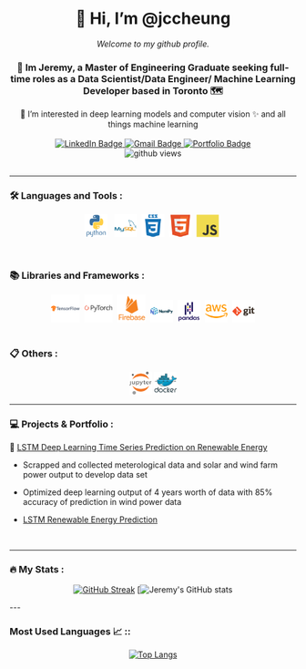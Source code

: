 <h1 align="center">👋 Hi, I’m @jccheung</h1>
<p align="center"><i>Welcome to my github profile.</i></p>

<h3 align="center">🌱 Im Jeremy, a Master of Engineering Graduate seeking full-time roles as a Data Scientist/Data Engineer/ Machine Learning Developer based in Toronto 🗺️</h3>

<div align="center">
👀 I’m interested in deep learning models and computer vision ✨ and all things machine learning
</div>
<br>

<div id="header" align="center">
  <div id="badges">
    <a href="https://www.linkedin.com/in/jeremycheung111/">
      <img src="https://img.shields.io/badge/LinkedIn-blue?style=for-the-badge&logo=linkedin&logoColor=white" alt="LinkedIn Badge"/>
    </a>
    <a href="mailto:jeremycheungwork@gmail.com">
      <img src="https://img.shields.io/badge/Gmail-red?style=for-the-badge&logo=gmail&logoColor=white" alt="Gmail Badge"/>
    </a>
    <a href="https://jccheung.github.io/">
      <img src="https://img.shields.io/badge/Portfolio-035a7d?style=for-the-badge&" alt="Portfolio Badge"/>
    </a>
  </div>

<img src="https://komarev.com/ghpvc/?username=jccheung&style=flat-square&color=blue" alt="github views"/>
</div>

<br>

---

### :hammer_and_wrench: Languages and Tools :

<div id="tools" align="center">

  <img src="https://github.com/devicons/devicon/blob/master/icons/python/python-original-wordmark.svg" title="Python" alt="Python" width="40" height="40"/> &nbsp;
    <img src="https://github.com/devicons/devicon/blob/master/icons/mysql/mysql-original-wordmark.svg" title="mySQL" alt="mySQL" width="40" height="40"/>&nbsp;
  <img src="https://github.com/devicons/devicon/blob/master/icons/css3/css3-plain-wordmark.svg"  title="CSS3" alt="CSS" width="40" height="40"/>&nbsp;
  <img src="https://github.com/devicons/devicon/blob/master/icons/html5/html5-original.svg" title="HTML5" alt="HTML" width="40" height="40"/>&nbsp;
  <img src="https://github.com/devicons/devicon/blob/master/icons/javascript/javascript-original.svg" title="JavaScript" alt="JavaScript" width="40" height="40"/>&nbsp;
</div>
<br>


### :books: Libraries and Frameworks :

<div id="tools" align="center">
  <img src="https://github.com/devicons/devicon/blob/master/icons/tensorflow/tensorflow-original-wordmark.svg" title="TensorFlow" alt="TensorFlow" width="50" height="50"/>&nbsp;
    <img src="https://github.com/devicons/devicon/blob/master/icons/pytorch/pytorch-original-wordmark.svg" title="PyTorch" alt="PyTorch" width="50" height="50"/>&nbsp;
  <img src="https://github.com/devicons/devicon/blob/master/icons/firebase/firebase-plain-wordmark.svg" title="Firebase" alt="Firebase" width="50" height="50"/>&nbsp;
  <img src="https://github.com/devicons/devicon/blob/master/icons/numpy/numpy-original-wordmark.svg" title="Numpy"  alt="Numpy" width="40" height="40"/>&nbsp;
  <img src="https://github.com/devicons/devicon/blob/master/icons/pandas/pandas-original-wordmark.svg" title="Pandas" alt="Pandas" width="40" height="40"/>&nbsp;
  <img src="https://github.com/devicons/devicon/blob/master/icons/amazonwebservices/amazonwebservices-plain-wordmark.svg" title="AWS" alt="AWS" width="40" height="40"/>&nbsp;
  <img src="https://github.com/devicons/devicon/blob/master/icons/git/git-original-wordmark.svg" title="Git" **alt="Git" width="40" height="40"/>
</div>
<br>


### :clipboard: Others :


<div id="tools" align="center">
  <img src="https://github.com/devicons/devicon/blob/master/icons/jupyter/jupyter-original-wordmark.svg" title="Jupyter" **alt="Jupyter" width="40" height="40"/>
    <img src="https://github.com/devicons/devicon/blob/master/icons/docker/docker-original-wordmark.svg" title="Docker" **alt="Docker" width="40" height="40"/>
  </div>
  
---

### :computer: Projects & Portfolio :
  
:seedling: [LSTM Deep Learning Time Series Prediction on Renewable Energy](https://jccheung.github.io/#portfolio/)

- Scrapped and collected meterological data and solar and wind farm power output to develop data set

- Optimized deep learning output of 4 years worth of data with 85% accuracy of prediction in wind power data

- [LSTM Renewable Energy Prediction](https://jccheung.github.io/#portfolio/)
  
<br> 

 
---

### :fire: My Stats :

<div id="tools" align="center">
  
[![GitHub Streak](http://github-readme-streak-stats.herokuapp.com?user=jccheung)](https://git.io/streak-stats)
[![Jeremy's GitHub stats](https://github-readme-stats.vercel.app/api?username=jccheung&show_icons=true&theme=transparent)
</div>
---

### Most Used Languages  :chart_with_upwards_trend: ::

<div id="tools" align="center">

  [![Top Langs](https://github-readme-stats.vercel.app/api/top-langs/?username=jccheung&show_icons=true&theme=dark)](https://github.com/anuraghazra/github-readme-stats)
  
</div>
<!---
- :telescope: I’m working as a Software Engineer and contributing to frontend and backend for building web applications.

- :seedling: Exploring Technical Content Writing.

- :zap: In my free time, I solve problems on GeeksforGeeks and read tech articles.

- :mailbox:How to reach me: [![Linkedin Badge](https://img.shields.io/badge/-kakbar-blue?style=flat&logo=Linkedin&logoColor=white)](your-linkedin-url)

jccheung/jccheung is a ✨ special ✨ repository because its `README.md` (this file) appears on your GitHub profile.
You can click the Preview link to take a look at your changes.
--->
